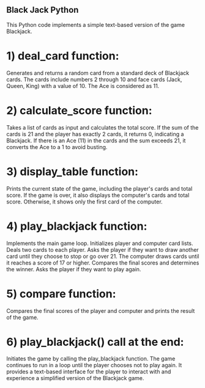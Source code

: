 ## Black Jack Python
This Python code implements a simple text-based version of the game Blackjack. 

# 1) deal_card function:

Generates and returns a random card from a standard deck of Blackjack cards. The cards include numbers 2 through 10 and face cards (Jack, Queen, King) with a value of 10. The Ace is considered as 11.

# 2) calculate_score function:

Takes a list of cards as input and calculates the total score.
If the sum of the cards is 21 and the player has exactly 2 cards, it returns 0, indicating a Blackjack.
If there is an Ace (11) in the cards and the sum exceeds 21, it converts the Ace to a 1 to avoid busting.

# 3) display_table function:

Prints the current state of the game, including the player's cards and total score.
If the game is over, it also displays the computer's cards and total score. Otherwise, it shows only the first card of the computer.

# 4) play_blackjack function:

Implements the main game loop.
Initializes player and computer card lists.
Deals two cards to each player.
Asks the player if they want to draw another card until they choose to stop or go over 21.
The computer draws cards until it reaches a score of 17 or higher.
Compares the final scores and determines the winner.
Asks the player if they want to play again.

# 5) compare function:

Compares the final scores of the player and computer and prints the result of the game.

# 6) play_blackjack() call at the end:

Initiates the game by calling the play_blackjack function.
The game continues to run in a loop until the player chooses not to play again. It provides a text-based interface for the player to interact with and experience a simplified version of the Blackjack game.
